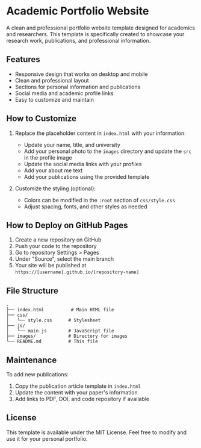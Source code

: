 # Academic Portfolio Website

A clean and professional portfolio website template designed for academics and researchers. This template is specifically created to showcase your research work, publications, and professional information.

## Features

- Responsive design that works on desktop and mobile
- Clean and professional layout
- Sections for personal information and publications
- Social media and academic profile links
- Easy to customize and maintain

## How to Customize

1. Replace the placeholder content in `index.html` with your information:
   - Update your name, title, and university
   - Add your personal photo to the `images` directory and update the `src` in the profile image
   - Update the social media links with your profiles
   - Add your about me text
   - Add your publications using the provided template

2. Customize the styling (optional):
   - Colors can be modified in the `:root` section of `css/style.css`
   - Adjust spacing, fonts, and other styles as needed

## How to Deploy on GitHub Pages

1. Create a new repository on GitHub
2. Push your code to the repository
3. Go to repository Settings > Pages
4. Under "Source", select the main branch
5. Your site will be published at `https://[username].github.io/[repository-name]`

## File Structure

```
.
├── index.html          # Main HTML file
├── css/
│   └── style.css      # Stylesheet
├── js/
│   └── main.js        # JavaScript file
├── images/            # Directory for images
└── README.md          # This file
```

## Maintenance

To add new publications:
1. Copy the publication article template in `index.html`
2. Update the content with your paper's information
3. Add links to PDF, DOI, and code repository if available

## License

This template is available under the MIT License. Feel free to modify and use it for your personal portfolio. 